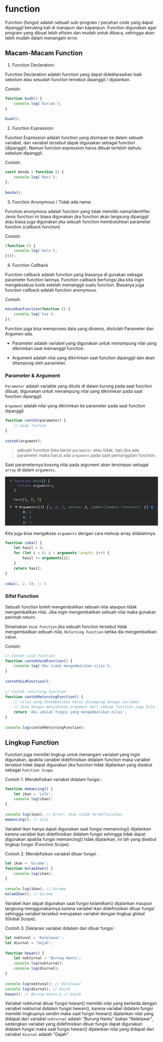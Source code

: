 # function

Function (fungsi) adalah sebuah sub-program / pecahan code yang dapat dipanggil berulang kali di manapun dan kapanpun. Function digunakan agar program yang dibuat lebih efisien dan mudah untuk dibaca, sehingga akan lebih mudah dalam menangani error.

## Macam-Macam Function

1. Function Declaration:

Function Declaration adalah function yang dapat dideklarasikan baik sebelum atau sesudah function tersebut dipanggil / dijalankan.

Contoh:

```js
function buah() {
	console.log('Durian');
}

buah();
```

2. Function Expression:

Function Expression adalah function yang disimpan ke dalam sebuah variabel, dan variabel tersebut dapat digunakan sebagai function (dipanggil). Namun function expression harus dibuat terlebih dahulu sebelum dipanggil.

Contoh:

```js
const benda = function () {
	console.log('Besi');
};

benda();
```

3. Function Anonymous / Tidak ada nama:

Function anonymous adalah function yang tidak memiliki nama/identifier. Jenis function ini biasa digunakan jika function akan langsung dipanggil atau biasa juga digunakan jika sebuah function membutuhkan parameter function (callback function)

Contoh:

```js
(function () {
	console.log('Halo');
})();
```

4. Function Callback

Function callback adalah function yang biasanya di gunakan sebagai parameter function lainnya. Function callback berfungsi jika kita ingin mengeksekusi kode setelah memanggil suatu function. Biasanya juga function callback adalah function anonymous.

Contoh:

```js
masukkanFunction(function () {
	console.log('hai');
});
```

Function juga bisa memproses data yang dinamis, disitulah Parameter dan Argumen ada.

- Parameter adalah variabel yang digunakan untuk menampung nilai
  yang dikirimkan saat memanggil function.

- Argument adalah nilai yang dikirimkan saat function dipanggil
  dan akan ditampung oleh parameter.

### Parameter & Argument

`Parameter` adalah variable yang ditulis di dalam kurung pada saat function dibuat, digunakan untuk menampung nilai yang dikirimkan pada saat function dipanggil.

`Argument` adalah nilai yang dikirimkan ke parameter pada saat function dipanggil.

```javascript
function contoh(parameter) {
	// body funtion
}

contoh(argument);
```

> sebuah function bisa berisi `parameter` atau tidak, tapi jika ada parameter maka harus ada `argument` pada saat pemanggilan function.

Saat parameternya kosong nilai pada argument akan tersimpan sebagai `array` di dalam `arguments`.

![Arguments](../../img/arguments.png)

Kita juga bisa mengakses `arguments` dengan cara meloop array didalamnya.

```javascript
function coba() {
	let hasil = 0;
	for (let i = 0; i < arguments.length; i++) {
		hasil += arguments[i];
	}
	return hasil;
}

coba(1, 2, 3); // 6
```

### Sifat Function

Sebuah function boleh mengembalikan sebuah nilai ataupun tidak mengembalikan nilai. Jika ingin mengembalikan sebuah nilai maka gunakan perintah return.

Dinamakan `Void Function` jika sebuah function tersebut tidak mengembalikan sebuah nilai, `Returning Function` ketika dia mengembalikan value.

Contoh:

```js
// Contoh void function
function contohVoidFunction() {
	console.log('Aku tidak mengembalikan nilai');
}

contohVoidFunction();

// Contoh returning function
function contohReturningFunction() {
	// nilai yang dikembalikan harus ditampung dengan variabel
	// atau dengan menjadikan argument dari sebuah function juga bisa
	return 'Aku adalah fungsi yang mengembalikan nilai';
}

console.log(contohReturningFunction);
```

## Lingkup Function

Function juga memiliki lingkup untuk menangani variabel yang ingin digunakan, apabila variabel didefinisikan didalam function maka variabel tersebut tidak dapat digunakan jika function tidak dijalankan yang disebut sebagai `Function Scope`.

Contoh 1. Mendefisikan variabel didalam fungsi :

```js
function memancing() {
	let ikan = 'Lele';
	console.log(ikan);
}

console.log(ikan); // Error: ikan tidak terdefinisikan
memancing(); // Lele
```

Variabel ikan hanya dapat digunakan saat fungsi memancing() dijalankan karena variabel ikan didefinisikan didalam fungsi sehingga tidak dapat digunakan apabila fungsi memancing() tidak dijalankan, ini lah yang disebut lingkup fungsi (Function Scope).

Contoh 2. Mendefisikan variabel diluar fungsi :

```js
let ikan = 'Gurame';
function kolamIkan() {
	console.log(ikan);
}

console.log(ikan); // Gurame
kolamIkan(); // Gurame
```

Variabel ikan dapat digunakan saat fungsi kolamIkan() dijalankan maupun langsung menggunakannya karena variabel ikan didefinisikan diluar fungsi sehingga variabel tersebut merupakan variabel dengan lingkup global (Global Scope).

Contoh 3. Deklarasi variabel didalam dan diluar fungsi :

```js
let noktunal = 'Kelelawar';
let diurnal = 'Gajah';

function hewan() {
	let nokturnal = 'Burung Hantu';
	console.log(nokturnal);
	console.log(diurnal);
}

console.log(noktunal); // Kelelawar
console.log(diurnal); // Gajah
hewan(); // Burung Hantu & // Gajah
```

Variabel nokturnal diluar fungsi hewan() memiliki nilai yang berbeda dengan variabel nokturnal didalam fungsi hewan(), karena variabel didalam fungsi memiliki lingkupnya sendiri maka saat fungsi hewan() dijalankan nilai yang didapat dari variabel `nokturnal` adalah "Burung Hantu" bukan "Kelelawar", sedangkan variabel yang didefinisikan diluar fungsi dapat digunakan didalam fungsi maka saat fungsi hewan() dijalankan nilai yang didapat dari variabel `diurnal` adalah "Gajah".
